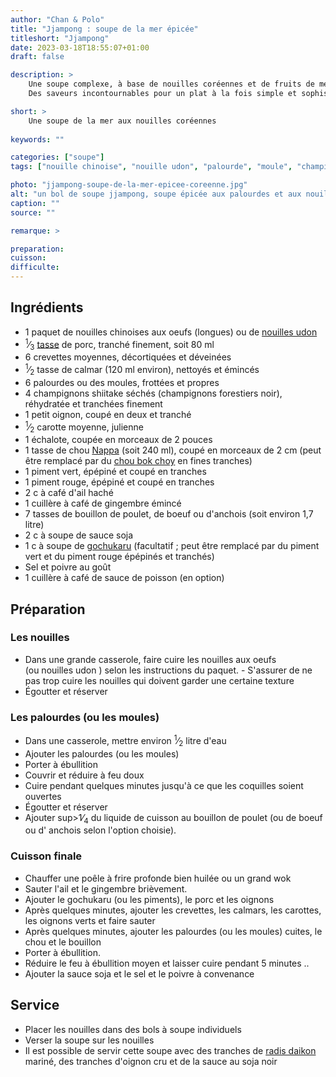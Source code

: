 ```yaml
---
author: "Chan & Polo"
title: "Jjampong : soupe de la mer épicée"
titleshort: "Jjampong"
date: 2023-03-18T18:55:07+01:00
draft: false

description: >
    Une soupe complexe, à base de nouilles coréennes et de fruits de mer.
    Des saveurs incontournables pour un plat à la fois simple et sophistiqué.

short: >
    Une soupe de la mer aux nouilles coréennes
    
keywords: ""

categories: ["soupe"]
tags: ["nouille chinoise", "nouille udon", "palourde", "moule", "champignon shiitake", "oignon", "échalote", "chou", "nappa", "bok choy", "gochukaru", "piment", "radis daikon", "sauce soja noir", "corée"]

photo: "jjampong-soupe-de-la-mer-epicee-coreenne.jpg"
alt: "un bol de soupe jjampong, soupe épicée aux palourdes et aux nouilles"
caption: ""
source: ""

remarque: >

preparation: 
cuisson: 
difficulte:
---
```



## Ingrédients
- 1 paquet de nouilles chinoises aux oeufs (longues) ou de [nouilles udon](https://chefsimon.com/recettes/tag/udon)
- <sup>1</sup>&frasl;<sub>3</sub> [tasse](https://www.papillesetpupilles.fr/2020/05/a-propos-des-tasses-mesure-et-des-cuilleres-mesure.html/) de porc, tranché finement, soit 80 ml
- 6 crevettes moyennes, décortiquées et déveinées
- <sup>1</sup>&frasl;<sub>2</sub> tasse de calmar (120 ml environ), nettoyés et émincés
- 6 palourdes ou des moules, frottées et propres
- 4 champignons shiitake séchés (champignons forestiers noir), réhydratée et tranchées finement
- 1 petit oignon, coupé en deux et tranché
- <sup>1</sup>&frasl;<sub>2</sub> carotte moyenne, julienne
- 1 échalote, coupée en morceaux de 2 pouces
- 1 tasse de chou [Nappa](https://ici.radio-canada.ca/mordu/ingredients/21/chou-nappa) (soit 240 ml), coupé en morceaux de 2 cm (peut être remplacé par du [chou bok choy](https://chefsimon.com/recettes/tag/bok%20choy) en fines tranches)
- 1 piment vert, épépiné et coupé en tranches
- 1 piment rouge, épépiné et coupé en tranches
- 2 c à café d'ail haché
- 1 cuillère à café de gingembre émincé
- 7 tasses de bouillon de poulet, de boeuf ou d'anchois (soit environ 1,7 litre)
- 2 c à soupe de sauce soja
- 1 c à soupe de [gochukaru](https://www.pepperscale.com/what-is-gochugaru/) (facultatif ; peut être remplacé par du piment vert et du piment rouge épépinés et tranchés)
- Sel et poivre au goût
- 1 cuillère à café de sauce de poisson (en option)
## Préparation
### Les nouilles
- Dans une grande casserole, faire cuire les nouilles aux oeufs (ou nouilles udon ) selon les instructions du paquet. - S'assurer de ne pas trop cuire les nouilles qui doivent garder une certaine texture
- Égoutter et réserver
### Les palourdes (ou les moules)
- Dans une casserole, mettre environ <sup>1</sup>&frasl;<sub>2</sub> litre d'eau
- Ajouter les palourdes (ou les moules)
- Porter à ébullition
- Couvrir et réduire à feu doux
- Cuire pendant quelques minutes jusqu'à ce que les coquilles soient ouvertes
- Égoutter et réserver
- Ajouter sup>1</sup>&frasl;<sub>4</sub> du liquide de cuisson au bouillon de poulet (ou de boeuf ou d' anchois selon l'option choisie).
### Cuisson finale
- Chauffer une poêle à frire profonde bien huilée ou un grand wok
- Sauter l'ail et le gingembre brièvement.
- Ajouter le gochukaru (ou les piments), le porc et les oignons
- Après quelques minutes, ajouter les crevettes, les calmars, les carottes, les oignons verts et faire sauter
- Après quelques minutes, ajouter les palourdes (ou les moules) cuites, le chou et le bouillon
- Porter à ébullition.
- Réduire le feu à ébullition moyen et laisser cuire pendant 5 minutes ..
- Ajouter la sauce soja et le sel et le poivre à convenance
## Service
- Placer les nouilles dans des bols à soupe individuels
- Verser la soupe sur les nouilles
- Il est possible de servir cette soupe avec des tranches de [radis daikon](https://chefsimon.com/recettes/tag/da%C3%AFkon) mariné, des tranches d'oignon cru et de la sauce au soja noir